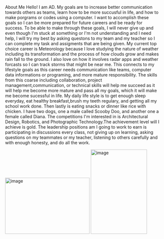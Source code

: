 About Me
Hello! I am AD. My goals are to increase better communication towards others as teams, learn how to be more succusful in life, and how to make porgrams or codes using a computer. I want to accomplish these goals so I can be more prepared for future careers and be ready for success. To be able to make through these goals, I will never give up and even though I'm stuck at something or I'm not understanding and I need help, I will try my best by asking questons to my team and my teacher so I can complete my task and assigments that are being given. My current top choice career is Meteorology because I love studying the nature of weather including its transformation and the process of how clouds grow and makes rain fall to the ground. I also love on how it involves radar apps and weather forcasts so I can track storms that might be near me. This connects to my lifestyle goals as this career needs communication like teams, computer data informations or programing, and more mature responsibility. The skills from this coarse including collaboration, project management,communication, or technical skills will help me succeed as it will help me become more mature and pass all my goals, which it will make me become sucessful in life. My daily life style is to get enough sleep everyday, eat healthy breakfast,brush my teeth regulary, and getting all my school work done. Then lastly is eating snacks or dinner like rice with chicken. I have two dogs, one a male called Scooby Doo, and another one a female called Diana. The competitions I'm interested in is Architectural Design, Robotics, and Photographic Technology.The achievement level will I achieve is gold. The leadership positions am I going to work to earn is participating in discussions every class, not giving up on learning, asking questions on my teammates or my teacher, listening to others carefully and with enough honesty, and do all the work.

<img width="275" height="183" alt="image" src="https://github.com/user-attachments/assets/38fb77a5-f549-469f-9084-994bb6a5f084" />

<img width="183" height="275" alt="image" src="https://github.com/user-attachments/assets/1b4ceafe-b24a-4a99-af64-3a9bc9f713fb" />


